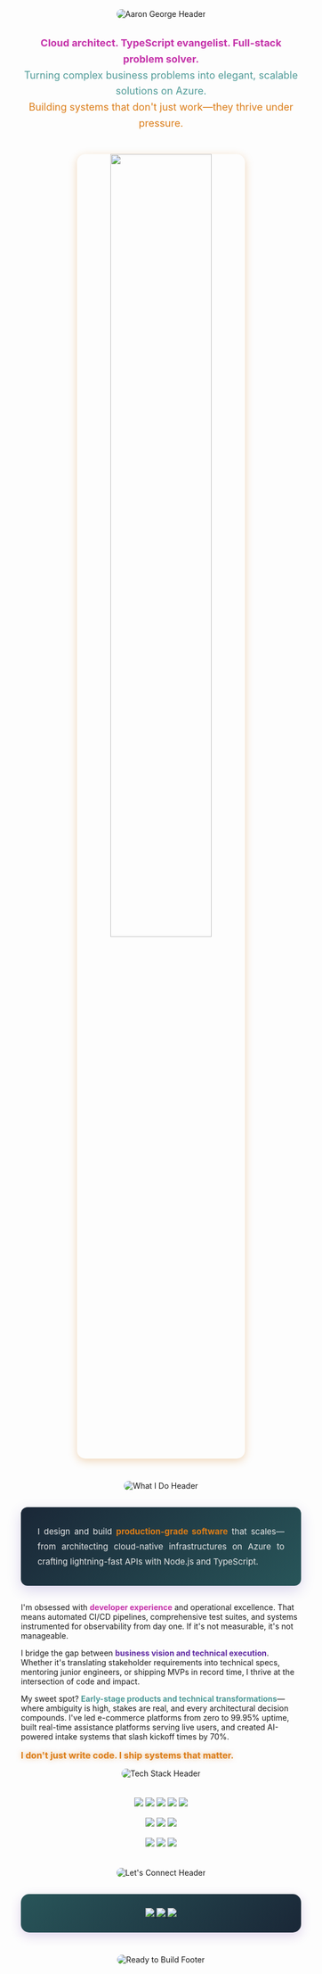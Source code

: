 <div align="center">
  <img src="https://capsule-render.vercel.app/api?type=waving&height=250&color=gradient&text=Aaron%20George&textBg=false&animation=fadeIn&fontAlignY=35&desc=Full-Stack%20Developer%20|%20Cloud%20Architect&descSize=25&reversal=false&fontColor=FFFFFF" alt="Aaron George Header" style="border-radius: 10px;"/>
</div>

<p align="center" style="font-size: 18px; line-height: 1.6; margin: 30px 0;">
  <strong style="color: #c431a9;">Cloud architect. TypeScript evangelist. Full-stack problem solver.</strong><br/>
  <span style="color: #4f9a97;">Turning complex business problems into elegant, scalable solutions on Azure.</span><br/>
  <span style="color: #db7c17;">Building systems that don't just work—they thrive under pressure.</span>
</p>

<p align="center" style="margin: 40px 0;">
  <img src="https://user-images.githubusercontent.com/73097560/115834477-dbab4500-a447-11eb-908a-139a6edaec5c.gif" width="60%" style="border-radius: 15px; box-shadow: 0 4px 15px rgba(210, 124, 23, 0.3);">
</p>

<div align="center">
  <img src="https://capsule-render.vercel.app/api?type=waving&height=180&color=gradient&text=What%20I%20Do&fontColor=FFFFFF&fontAlignY=35&animation=twinkling&section=header" alt="What I Do Header" style="border-radius: 10px;" />
</div>

<p align="justify" style="font-size: 15px; line-height: 1.8; color: #e8e8e8; background: linear-gradient(135deg, #1a2737 0%, #285559 100%); padding: 30px; border-radius: 12px; margin: 30px 0; box-shadow: 0 8px 25px rgba(76, 49, 169, 0.2);">
  I design and build <strong style="color: #db7c17;">production-grade software</strong> that scales—from architecting cloud-native infrastructures on Azure to crafting lightning-fast APIs with Node.js and TypeScript.
  
  I'm obsessed with <strong style="color: #c431a9;">developer experience</strong> and operational excellence. That means automated CI/CD pipelines, comprehensive test suites, and systems instrumented for observability from day one. If it's not measurable, it's not manageable.
  
  I bridge the gap between <strong style="color: #5d27a1;">business vision and technical execution</strong>. Whether it's translating stakeholder requirements into technical specs, mentoring junior engineers, or shipping MVPs in record time, I thrive at the intersection of code and impact.
  
  My sweet spot? <strong style="color: #4f9a97;">Early-stage products and technical transformations</strong>—where ambiguity is high, stakes are real, and every architectural decision compounds. I've led e-commerce platforms from zero to 99.95% uptime, built real-time assistance platforms serving live users, and created AI-powered intake systems that slash kickoff times by 70%.
  
  <span style="color: #db7c17; font-size: 16px; display: block; margin-top: 15px; font-weight: bold; text-shadow: 0 0 8px rgba(219, 124, 23, 0.5);">I don't just write code. I ship systems that matter.</span>
</p>

<div align="center">
  <img src="https://capsule-render.vercel.app/api?type=waving&height=180&color=gradient&text=Tech%20Stack&fontColor=FFFFFF&fontAlignY=35&animation=twinkling&section=header" alt="Tech Stack Header" style="border-radius: 10px;" />
</div>

<div align="center" style="margin: 35px 0;">
  <img src="https://img.shields.io/badge/TypeScript-3178C6?style=for-the-badge&logo=typescript&logoColor=white" />
  <img src="https://img.shields.io/badge/Node.js-339933?style=for-the-badge&logo=nodedotjs&logoColor=white" />
  <img src="https://img.shields.io/badge/React-61DAFB?style=for-the-badge&logo=react&logoColor=black" />
  <img src="https://img.shields.io/badge/Python-3776AB?style=for-the-badge&logo=python&logoColor=white" />
  <img src="https://img.shields.io/badge/Flutter-02569B?style=for-the-badge&logo=flutter&logoColor=white" />
  <br/><br/>
  <img src="https://img.shields.io/badge/Azure-0078D4?style=for-the-badge&logo=microsoftazure&logoColor=white" />
  <img src="https://img.shields.io/badge/Docker-2496ED?style=for-the-badge&logo=docker&logoColor=white" />
  <img src="https://img.shields.io/badge/GitHub_Actions-2088FF?style=for-the-badge&logo=githubactions&logoColor=white" />
  <br/><br/>
  <img src="https://img.shields.io/badge/MongoDB-47A248?style=for-the-badge&logo=mongodb&logoColor=white" />
  <img src="https://img.shields.io/badge/PostgreSQL-4169E1?style=for-the-badge&logo=postgresql&logoColor=white" />
  <img src="https://img.shields.io/badge/Jest-C21325?style=for-the-badge&logo=jest&logoColor=white" />
</div>

<div align="center">
  <img src="https://capsule-render.vercel.app/api?type=waving&height=150&color=gradient&text=Let's%20Connect&fontColor=FFFFFF&fontAlignY=35&animation=twinkling&section=header" alt="Let's Connect Header" style="border-radius: 10px;" />
</div>

<div align="center" style="margin: 30px 0; padding: 25px; background: linear-gradient(135deg, #285559 0%, #1a2737 100%); border-radius: 15px; box-shadow: 0 6px 20px rgba(93, 39, 161, 0.2);">
  <a href="https://github.com/ajgeorge-agricope">
    <img src="https://img.shields.io/badge/GitHub-Work_Account-181717?style=for-the-badge&logo=github&logoColor=white" />
  </a>
  <a href="https://www.linkedin.com/in/ajosgeorge/">
    <img src="https://img.shields.io/badge/LinkedIn-Connect-0077B5?style=for-the-badge&logo=linkedin&logoColor=white" />
  </a>
  <a href="mailto:aaronjosgeorge@gmail.com">
    <img src="https://img.shields.io/badge/Email-Contact-EA4335?style=for-the-badge&logo=gmail&logoColor=white" />
  </a>
</div>

<div align="center" style="margin-top: 40px;">
  <img src="https://capsule-render.vercel.app/api?type=waving&height=250&color=gradient&text=Ready%20to%20Build&fontColor=FFFFFF&fontAlignY=35&animation=twinkling&desc=Let's%20create%20something%20amazing%20together&descAlignY=55" alt="Ready to Build Footer" style="border-radius: 10px;" />
</div>
